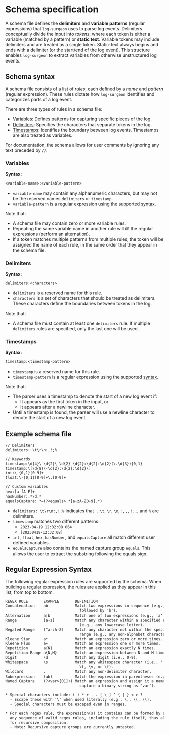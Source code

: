 # Schema specification

A schema file defines the **delimiters** and **variable patterns** (regular expressions) that
`log-surgeon` uses to parse log events. Delimiters conceptually divide the input into *tokens*,
where each token is either a variable (matched by a pattern) or **static text**. Variable tokens may
include delimiters and are treated as a single token. Static-text always begins and ends with a
delimiter (or the start/end of the log event). This structure enables `log-surgeon` to extract
variables from otherwise unstructured log events.

## Schema syntax

A schema file consists of a list of *rules*, each defined by a *name* and *pattern* (regular
expression). These rules dictate how `log-surgeon` identifies and categorizes parts of a log event.

There are three types of rules in a schema file:

* [Variables](#variables): Defines patterns for capturing specific pieces of the log.
* [Delimiters](#delimiters): Specifies the characters that separate tokens in the log.
* [Timestamps](#timestamps): Identifies the boundary between log events. Timestamps are also treated
  as variables.

For documentation, the schema allows for user comments by ignoring any text preceded by `//`.

### Variables

**Syntax:**

```txt
<variable-name>:<variable-pattern>
```

* `variable-name` may contain any alphanumeric characters, but may not be the reserved names
  `delimiters` or `timestamp`.
* `variable-pattern` is a regular expression using the supported
  [syntax](#regular-expression-syntax).

Note that:

* A schema file may contain zero or more variable rules.
* Repeating the same variable name in another rule will `OR` the regular expressions (perform an
  alternation).
* If a token matches multiple patterns from multiple rules, the token will be assigned the name of
  each rule, in the same order that they appear in the schema file.

### Delimiters

**Syntax:**

```txt
delimiters:<characters>
```

* `delimiters` is a reserved name for this rule.
* `characters` is a set of characters that should be treated as delimiters. These characters define
  the boundaries between tokens in the log.

Note that:

* A schema file must contain at least one `delimiters` rule. If multiple `delimiters` rules are
  specified, only the last one will be used.

### Timestamps

**Syntax:**

```txt
timestamp:<timestamp-pattern>
```

* `timestamp` is a reserved name for this rule.
* `timestamp-pattern` is a regular expression using the supported
  [syntax](#regular-expression-syntax).

Note that:

* The parser uses a timestamp to denote the start of a new log event if:
  * It appears as the first token in the input, or
  * It appears after a newline character.
* Until a timestamp is found, the parser will use a newline character to denote the start of a new
  log event.

## Example schema file

```txt
// Delimiters
delimiters: \t\r\n:,!;%

// Keywords
timestamp:\d{4}\-\d{2}\-\d{2} \d{2}:\d{2}:\d{2}(\.\d{3}){0,1}
timestamp:\[\d{8}\-\d{2}:\d{2}:\d{2}\]
int:\-{0,1}[0-9]+
float:\-{0,1}[0-9]+\.[0-9]+

// Custom variables
hex:[a-fA-F]+
hasNumber:.*\d.*
equalsCapture:.*=(?<equals>.*[a-zA-Z0-9].*)
```

* `delimiters: \t\r\n:,!;%` indicates that ` `, `\t`, `\r`, `\n`, `:`, `,`, `!`, `;`, and `%` are
  delimiters.
* `timestamp` matches two different patterns:
  * `2023-04-19 12:32:08.064`
  * `[20230419-12:32:08]`
* `int`, `float`, `hex`, `hasNumber`, and `equalsCapture` all match different user defined
  variables.
* `equalsCapture` also contains the named capture group `equals`. This allows the user to extract
  the substring following the equals sign.

## Regular Expression Syntax

The following regular expression rules are supported by the schema. When building a regular
expression, the rules are applied as they appear in this list, from top to bottom.

```txt
REGEX RULE       EXAMPLE       DEFINITION
Concatenation    ab            Match two expressions in sequence (e.g., 'a'
                                 followed by 'b').
Alternation      a|b           Match one of two expressions (e.g., 'a' or 'b').
Range            [a-z]         Match any character within a specified range
                                 (e.g., any lowercase letter).
Negated Range    [^a-zA-Z]     Match any character not within the specified
                                 range (e.g., any non-alphabet character).
Kleene Star      a*            Match an expression zero or more times.
Kleene Plus      a+            Match an expression one or more times.
Repetition       a{N}          Match an expression exactly N times.
Repetition Range a{N,M}        Match an expression between N and M times.
Digit            \d            Match any digit (i.e., 0-9).
Whitespace       \s            Match any whitespace character (i.e., ' ', \r,
                                 \t, \v, or \f).
Wildcard         .             Match any non-delimiter character.
Subexpression    (ab)          Match the expression in parentheses (e.g., ab).
Named Capture    (?<var>[01]+) Match an expression and assign it a name (e.g.,
                                 capture a binary string as "var").

* Special characters include: ( ) * + - . [ \ ] ^ { | } < > ?
  - Escape these with '\' when used literally (e.g., \., \(, \\).
  - Special characters must be escaped even in ranges.

* For each regex rule, the expression(s) it contains can be formed by applying
  any sequence of valid regex rules, including the rule itself, thus allowing
  for recursive composition.
  - Note: Recursive capture groups are currently untested.
```
